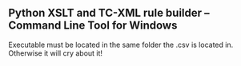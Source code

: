 <h2>Python XSLT and TC-XML rule builder &#0150; Command Line Tool for Windows</h2>

<p>Executable must be located in the same folder the .csv is located in. Otherwise it will cry about it!</p>
